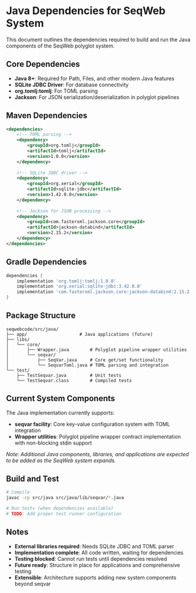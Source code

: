 # Java Dependencies for SeqWeb System

This document outlines the dependencies required to build and run the Java components of the SeqWeb polyglot system.

## Core Dependencies

- **Java 8+**: Required for Path, Files, and other modern Java features
- **SQLite JDBC Driver**: For database connectivity
- **org.tomlj:tomlj**: For TOML parsing
- **Jackson**: For JSON serialization/deserialization in polyglot pipelines

## Maven Dependencies

```xml
<dependencies>
    <!-- TOML parsing -->
    <dependency>
        <groupId>org.tomlj</groupId>
        <artifactId>tomlj</artifactId>
        <version>1.0.0</version>
    </dependency>
    
    <!-- SQLite JDBC driver -->
    <dependency>
        <groupId>org.xerial</groupId>
        <artifactId>sqlite-jdbc</artifactId>
        <version>3.42.0.0</version>
    </dependency>
    
    <!-- Jackson for JSON processing -->
    <dependency>
        <groupId>com.fasterxml.jackson.core</groupId>
        <artifactId>jackson-databind</artifactId>
        <version>2.15.2</version>
    </dependency>
</dependencies>
```

## Gradle Dependencies

```gradle
dependencies {
    implementation 'org.tomlj:tomlj:1.0.0'
    implementation 'org.xerial:sqlite-jdbc:3.42.0.0'
    implementation 'com.fasterxml.jackson.core:jackson-databind:2.15.2'
}
```

## Package Structure

```
seqwebcode/src/java/
├── app/                    # Java applications (future)
├── libs/
│   └── core/
│       ├── Wrapper.java        # Polyglot pipeline wrapper utilities
│       └── seqvar/
│           ├── SeqVar.java     # Core get/set functionality
│           └── SeqvarToml.java # TOML parsing and integration
└── test/
    ├── TestSeqvar.java         # Unit tests
    └── TestSeqvar.class        # Compiled tests
```

## Current System Components

The Java implementation currently supports:

- **seqvar facility**: Core key-value configuration system with TOML integration
- **Wrapper utilities**: Polyglot pipeline wrapper contract implementation with non-blocking stdin support

*Note: Additional Java components, libraries, and applications are expected to be added as the SeqWeb system expands.*

## Build and Test

```bash
# Compile
javac -cp src/java src/java/lib/seqvar/*.java

# Run tests (when dependencies available)
# TODO: Add proper test runner configuration
```

## Notes

- **External libraries required**: Needs SQLite JDBC and TOML parser
- **Implementation complete**: All code written, waiting for dependencies
- **Testing blocked**: Cannot run tests until dependencies resolved
- **Future ready**: Structure in place for applications and comprehensive testing
- **Extensible**: Architecture supports adding new system components beyond seqvar
